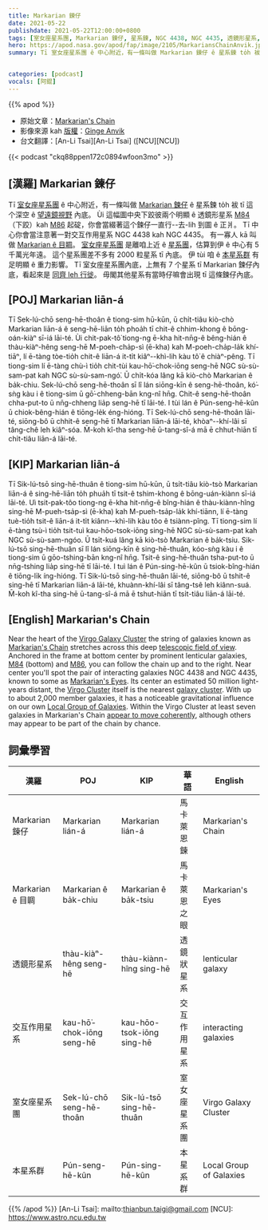 ```yaml
---
title: Markarian 鍊仔
date: 2021-05-22
publishdate: 2021-05-22T12:00:00+0800
tags: [室女座星系團, Markarian 鍊仔, 星系鍊, NGC 4438, NGC 4435, 透鏡形星系, M84]
hero: https://apod.nasa.gov/apod/fap/image/2105/MarkariansChainAnvik.jpg
summary: Tī 室女座星系團 ê 中心附近，有一條叫做 Markarian 鍊仔 ê 星系鍊 to̍h 袚 tī 這个深空望遠鏡視野內底。


categories: [podcast]
vocals: [阿錕]
---
```


{{% apod %}}

- 原始文章：[Markarian's Chain](https://apod.nasa.gov/apod/ap210522.html)
- 影像來源 kah [版權][copyright]：[Ginge Anvik](https://www.flickr.com/photos/ginges)
- 台文翻譯：[An-Li Tsai][An-Li Tsai] ([NCU][NCU])

{{< podcast "ckq88ppen172c0894wfoon3mo" >}}

## [漢羅] Markarian 鍊仔

Tī [室女座星系團][Virgo Galaxy Cluster] ê 中心附近，有一條叫做 [Markarian 鍊仔][Markarian's Chain] ê 星系鍊 to̍h 袚 tī 這个深空 ê [望遠鏡視野][telescopic field of view] 內底。
Ùi 這幅圖中央下跤彼兩个明顯 ê 透鏡形星系 [M84][M84] （下跤）kah [M86][M86] 起碇，你會當綴著這个鍊仔一直行--去-lih 到圖 ê 正爿。
Tī 中心你會當注意著一對交互作用星系 NGC 4438 kah NGC 4435。
有一寡人 kā 叫做 [Markarian ê 目睭][Markarian's Eyes]。
[室女座星系團][Virgo Cluster] 是離咱上近 ê [星系團][galaxy cluster]，估算到伊 ê 中心有 5 千萬光年遠。
這个星系團差不多有 2000 粒星系 tī 內底。
伊 tùi 咱 ê [本星系群][Local Group of Galaxies] 有足明顯 ê 重力影響。
Tī 室女座星系團內底，上無有 7 个星系 tī Markarian 鍊仔內底，看起來是 [同齊 leh 行徙][appear to move coherently]。
毋閣其他星系有當時仔嘛會出現 tī 這條鍊仔內底。


## [POJ] Markarian liān-á

Tī Sek-lú-chō seng-hē-thoân ê tiong-sim hū-kūn, ū chi̍t-tiâu kiò-chò Markarian liān-á ê seng-hē-liān to̍h phoa̍h tī chit-ê chhim-khong ê bōng-oán-kiàⁿ sī-iá lāi-té.
Ùi chit-pak-tô͘ tiong-ng ē-kha hit-nn̄g-ê bêng-hián ê thàu-kiàⁿ-hêng seng-hē M-poeh-cha̍p-sì (ē-kha) kah M-poeh-cha̍p-la̍k khí-tiāⁿ, lí ē-tàng tòe-tio̍h chit-ê liān-á it-ti̍t kiâⁿ--khì-lih kàu tô͘ ê chiàⁿ-pêng.
Tī tiong-sim lí ē-tàng chù-ì tio̍h chit-tùi kau-hō͘-chok-iōng seng-hē NGC sù-sù-sam-pat kah NGC sù-sù-sam-ngó͘.
Ū chi̍t-kóa lâng kā kiò-chò Markarian ê ba̍k-chiu.
Sek-lú-chō seng-hē-thoân sī lî lán siōng-kīn ê seng-hē-thoân, kó͘-sǹg kàu i ê tiong-sim ū gō͘-chheng-bān kng-nî hn̄g.
Chit-ê seng-hē-thoân chha-put-to ū nn̄g-chheng lia̍p seng-hē tī lāi-té.
I tùi lán ê Pún-seng-hē-kûn ū chiok-bêng-hián ê tiōng-le̍k éng-hióng.
Tī Sek-lú-chō seng-hē-thoân lāi-té, siōng-bô ū chhit-ê seng-hē tī Markarian liān-á lāi-té, khòaⁿ--khí-lâi sī tâng-chê leh kiâⁿ-sóa.
M̄-koh kî-tha seng-hē ū-tang-sî-á mā ē chhut-hiān tī chi̍t-tiâu liān-á lāi-té.


## [KIP] Markarian liān-á

Tī Sik-lú-tsō sing-hē-thuân ê tiong-sim hū-kūn, ū tsi̍t-tiâu kiò-tsò Markarian liān-á ê sing-hē-liān to̍h phua̍h tī tsit-ê tshim-khong ê bōng-uán-kiànn sī-iá lāi-té.
Uì tsit-pak-tôo tiong-ng ē-kha hit-nn̄g-ê bîng-hián ê thàu-kiànn-hîng sing-hē M-pueh-tsa̍p-sì (ē-kha) kah M-pueh-tsa̍p-la̍k khí-tiānn, lí ē-tàng tuè-tio̍h tsit-ê liān-á it-ti̍t kiânn--khì-lih kàu tôo ê tsiànn-pîng.
Tī tiong-sim lí ē-tàng tsù-ì tio̍h tsit-tuì kau-hōo-tsok-iōng sing-hē NGC sù-sù-sam-pat kah NGC sù-sù-sam-ngóo.
Ū tsi̍t-kuá lâng kā kiò-tsò Markarian ê ba̍k-tsiu.
Sik-lú-tsō sing-hē-thuân sī lî lán siōng-kīn ê sing-hē-thuân, kóo-sǹg kàu i ê tiong-sim ū gōo-tshing-bān kng-nî hn̄g.
Tsit-ê sing-hē-thuân tsha-put-to ū nn̄g-tshing lia̍p sing-hē tī lāi-té.
I tuì lán ê Pún-sing-hē-kûn ū tsiok-bîng-hián ê tiōng-li̍k íng-hióng.
Tī Sik-lú-tsō sing-hē-thuân lāi-té, siōng-bô ū tshit-ê sing-hē tī Markarian liān-á lāi-té, khuànn-khí-lâi sī tâng-tsê leh kiânn-suá.
M̄-koh kî-tha sing-hē ū-tang-sî-á mā ē tshut-hiān tī tsi̍t-tiâu liān-á lāi-té.


## [English] Markarian's Chain

Near the heart of the [Virgo Galaxy Cluster][Virgo Galaxy Cluster] the string of galaxies known as [Markarian's Chain][Markarian's Chain] stretches across this deep [telescopic field of view][telescopic field of view]. Anchored in the frame at bottom center by prominent lenticular galaxies, [M84][M84] (bottom) and [M86][M86], you can follow the chain up and to the right. Near center you'll spot the pair of interacting galaxies NGC 4438 and NGC 4435, known to some as [Markarian's Eyes][Markarian's Eyes]. Its center an estimated 50 million light-years distant, the [Virgo Cluster][Virgo Cluster] itself is the nearest [galaxy cluster][galaxy cluster]. With up to about 2,000 member galaxies, it has a noticeable gravitational influence on our own [Local Group of Galaxies][Local Group of Galaxies]. Within the Virgo Cluster at least seven galaxies in Markarian's Chain [appear to move coherently][appear to move coherently], although others may appear to be part of the chain by chance.

## 詞彙學習

|漢羅|POJ|KIP|華語|English|
|-|-|-|-|-|
|Markarian 鍊仔|Markarian lián-á|Markarian lián-á|馬卡萊恩鍊|Markarian's Chain|
|Markarian ê 目睭|Markarian ê ba̍k-chiu|Markarian ê ba̍k-tsiu|馬卡萊恩之眼|Markarian's Eyes|
|透鏡形星系|thàu-kiàⁿ-hêng seng-hē|thàu-kiànn-hîng sing-hē|透鏡狀星系|lenticular galaxy|
|交互作用星系|kau-hō͘-chok-iōng seng-hē|kau-hōo-tsok-iōng sing-hē|交互作用星系|interacting galaxies|
|室女座星系團|Sek-lú-chō seng-hē-thoân|Sik-lú-tsō sing-hē-thuân|室女座星系團|Virgo Galaxy Cluster|
|本星系群|Pún-seng-hē-kûn|Pún-sing-hē-kûn|本星系群|Local Group of Galaxies|

{{% /apod %}}
[An-Li Tsai]: mailto:thianbun.taigi@gmail.com
[NCU]: https://www.astro.ncu.edu.tw

[copyright]: https://apod.nasa.gov/apod/fap/lib/about_apod.html#srapply

[Virgo Galaxy Cluster]:http://en.wikipedia.org/wiki/Virgo_Cluster
[Markarian's Chain]:https://en.wikipedia.org/wiki/Markarian%27s_Chain
[telescopic field of view]:https://www.flickr.com/photos/ginges/50874617483/
[M84]:https://en.wikipedia.org/wiki/Messier_84
[M86]:https://apod.nasa.gov/apod/ap180814.html
[Markarian's Eyes]:https://apod.nasa.gov/apod/ap070608.html
[Virgo Cluster]:https://apod.nasa.gov/apod/ap150804.html
[galaxy cluster]:http://www.astr.ua.edu/white/mug/cluster/clusters.html
[Local Group of Galaxies]:https://en.wikipedia.org/wiki/Local_Group
[appear to move coherently]:http://adsabs.harvard.edu/abs/1983AN....304...69L
